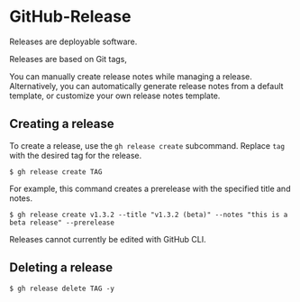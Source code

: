 GitHub-Release
==============

Releases are deployable software.

Releases are based on Git tags,

You can manually create release notes while managing a release. Alternatively, you can automatically generate release notes from a default template, or customize your own release notes template.

## Creating a release

To create a release, use the `gh release create` subcommand. Replace `tag` with the desired tag for the release.

    $ gh release create TAG

For example, this command creates a prerelease with the specified title and notes.

    $ gh release create v1.3.2 --title "v1.3.2 (beta)" --notes "this is a beta release" --prerelease

Releases cannot currently be edited with GitHub CLI.

## Deleting a release

    $ gh release delete TAG -y